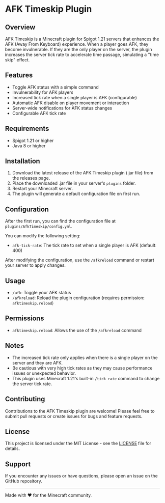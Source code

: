 # AFK Timeskip Plugin

## Overview
AFK Timeskip is a Minecraft plugin for Spigot 1.21 servers that enhances the AFK (Away From Keyboard) experience. When a player goes AFK, they become invulnerable. If they are the only player on the server, the plugin increases the server tick rate to accelerate time passage, simulating a "time skip" effect.

## Features
- Toggle AFK status with a simple command
- Invulnerability for AFK players
- Increased tick rate when a single player is AFK (configurable)
- Automatic AFK disable on player movement or interaction
- Server-wide notifications for AFK status changes
- Configurable AFK tick rate

## Requirements
- Spigot 1.21 or higher
- Java 8 or higher

## Installation
1. Download the latest release of the AFK Timeskip plugin (.jar file) from the releases page.
2. Place the downloaded .jar file in your server's `plugins` folder.
3. Restart your Minecraft server.
4. The plugin will generate a default configuration file on first run.

## Configuration
After the first run, you can find the configuration file at `plugins/AfkTimeskip/config.yml`. 

You can modify the following setting:
- `afk-tick-rate`: The tick rate to set when a single player is AFK (default: 400)

After modifying the configuration, use the `/afkreload` command or restart your server to apply changes.

## Usage
- `/afk`: Toggle your AFK status
- `/afkreload`: Reload the plugin configuration (requires permission: `afktimeskip.reload`)

## Permissions
- `afktimeskip.reload`: Allows the use of the `/afkreload` command

## Notes
- The increased tick rate only applies when there is a single player on the server and they are AFK.
- Be cautious with very high tick rates as they may cause performance issues or unexpected behavior.
- This plugin uses Minecraft 1.21's built-in `/tick rate` command to change the server tick rate.

## Contributing
Contributions to the AFK Timeskip plugin are welcome! Please feel free to submit pull requests or create issues for bugs and feature requests.

## License
This project is licensed under the MIT License - see the [LICENSE](LICENSE) file for details.

## Support
If you encounter any issues or have questions, please open an issue on the GitHub repository.

---

Made with ❤️ for the Minecraft community.
